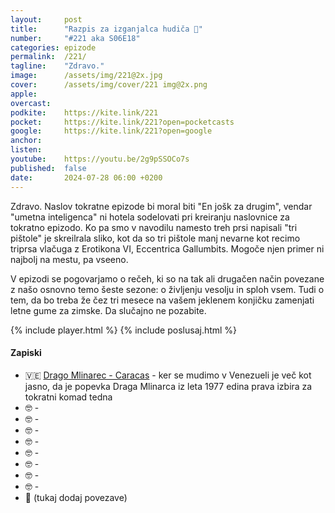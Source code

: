 ```yaml
---
layout: 	post
title:  	"Razpis za izganjalca hudiča 📄"
number: 	"#221 aka S06E18"
categories:	epizode
permalink:	/221/
tagline: 	"Zdravo."
image:		/assets/img/221@2x.jpg
cover:		/assets/img/cover/221 img@2x.png
apple:		
overcast:	
podkite:	https://kite.link/221
pocket:		https://kite.link/221?open=pocketcasts
google:		https://kite.link/221?open=google
anchor:		
listen:		
youtube:	https://youtu.be/2g9pSSOCo7s
published:	false
date: 		2024-07-28 06:00 +0200
---
```


Zdravo. Naslov tokratne epizode bi moral biti "En jošk za drugim", vendar "umetna inteligenca" ni hotela sodelovati pri kreiranju naslovnice za tokratno epizodo. Ko pa smo v navodilu namesto treh prsi napisali "tri pištole" je skreilrala sliko, kot da so tri pištole manj nevarne kot recimo triprsa vlačuga z Erotikona VI, Eccentrica Gallumbits. Mogoče njen primer ni najbolj na mestu, pa vseeno. 

V epizodi se pogovarjamo o rečeh, ki so na tak ali drugačen način povezane z našo osnovno temo šeste sezone: o življenju vesolju in sploh vsem. Tudi o tem, da bo treba že čez tri mesece na vašem jeklenem konjičku zamenjati letne gume za zimske. Da slučajno ne pozabite. 

{% include player.html %}
{% include poslusaj.html %}

<!--break-->

#### Zapiski

- 🇻🇪 [Drago Mlinarec - Caracas](https://www.youtube.com/watch?v=fYCMBE_Pl5s) - ker se mudimo v Venezueli je več kot jasno, da je popevka Draga Mlinarca iz leta 1977 edina prava izbira za tokratni komad tedna 
- 🤓 []() - 
- 🤓 []() - 
- 🤓 []() - 
- 🤓 []() - 
- 🤓 []() - 
- 🤓 []() - 
- 🤓 []() - 
- 🤓 []() - 
- 🔗 (tukaj dodaj povezave)